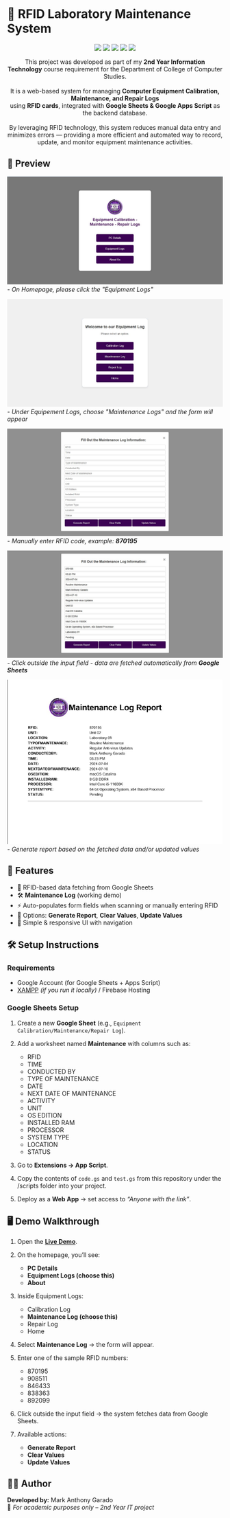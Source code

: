 # 🔐 RFID Laboratory Maintenance System  

<p align="center">
  <img src="https://img.shields.io/badge/PHP-777BB4?style=for-the-badge&logo=php&logoColor=white"/>
  <img src="https://img.shields.io/badge/JavaScript-323330?style=for-the-badge&logo=javascript&logoColor=F7DF1E"/>
  <img src="https://img.shields.io/badge/Google%20Sheets-34A853?style=for-the-badge&logo=googlesheets&logoColor=white"/>
  <img src="https://img.shields.io/badge/Google%20Apps%20Script-4285F4?style=for-the-badge&logo=google&logoColor=white"/>
  <img src="https://img.shields.io/badge/Firebase-FFCA28?style=for-the-badge&logo=firebase&logoColor=black"/>
</p>

<p align="center">
  This project was developed as part of my <b>2nd Year Information Technology</b> course requirement for the Department of College of Computer Studies.<br><br>
  It is a web-based system for managing <b>Computer Equipment Calibration, Maintenance, and Repair Logs</b><br>
  using <b>RFID cards</b>, integrated with <b>Google Sheets & Google Apps Script</b> as the backend database.<br><br>
  By leveraging RFID technology, this system reduces manual data entry and minimizes errors — providing a more 
  efficient and automated way to record, update, and monitor equipment maintenance activities.
</p>


## 📸 Preview

![Homepage](img/homepage.jpg)  
*- On Homepage, please click the "Equipment Logs"*

![Equipment Logs](/img/equipment-logs.jpg)  
*- Under Equipement Logs, choose "Maintenance Logs" and the form will appear*

![Before](img/before-field.jpg)  
*- Manually enter RFID code, example: **870195***

![After](img/after-field.jpg)  
*- Click outside the input field - data are fetched automatically from **Google Sheets***

![Repor](img/report-logs.jpg)  
*- Generate report based on the fetched data and/or updated values*


## 🚀 Features  
- 📡 RFID-based data fetching from Google Sheets  
- 🛠️ **Maintenance Log** (working demo)  
- ⚡ Auto-populates form fields when scanning or manually entering RFID  
- 📝 Options: **Generate Report**, **Clear Values**, **Update Values**  
- 📱 Simple & responsive UI with navigation  

## 🛠️ Setup Instructions  

### Requirements  
- Google Account (for Google Sheets + Apps Script)  
- [XAMPP](https://www.apachefriends.org/) *(if you run it locally)* / Firebase Hosting

### Google Sheets Setup  
1. Create a new **Google Sheet** (e.g., `Equipment Calibration/Maintenance/Repair Log`).  
2. Add a worksheet named **Maintenance** with columns such as:  
   - RFID  
   - TIME  
   - CONDUCTED BY  
   - TYPE OF MAINTENANCE  
   - DATE
   - NEXT DATE OF MAINTENANCE  
   - ACTIVITY
   - UNIT
   - OS EDITION
   - INSTALLED RAM
   - PROCESSOR
   - SYSTEM TYPE
   - LOCATION
   - STATUS

3. Go to **Extensions → App Script**.  
4. Copy the contents of `code.gs` and `test.gs` from this repository under the /scripts folder into your project.  
5. Deploy as a **Web App** → set access to *“Anyone with the link”*.  

## 🖥️ Demo Walkthrough  

1. Open the **[Live Demo](https://marko-738c2.firebaseapp.com/)**.  
2. On the homepage, you’ll see:  
   - **PC Details**  
   - **Equipment Logs (choose this)**  
   - **About**  
3. Inside Equipment Logs:  
   - Calibration Log 
   - **Maintenance Log (choose this)**  
   - Repair Log
   - Home  
4. Select **Maintenance Log** → the form will appear.  
5. Enter one of the sample RFID numbers:  
   - 870195
   - 908511
   - 846433
   - 838363
   - 892099

6. Click outside the input field → the system fetches data from Google Sheets.  
7. Available actions:  
   - **Generate Report**  
   - **Clear Values**  
   - **Update Values**  

## 👨‍💻 Author  

**Developed by:** Mark Anthony Garado  
📌 *For academic purposes only – 2nd Year IT project*  
